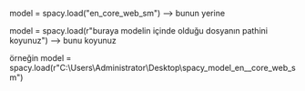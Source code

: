 
model = spacy.load("en_core_web_sm") --> bunun yerine

model = spacy.load(r"buraya modelin içinde olduğu dosyanın pathini koyunuz") --> bunu koyunuz

örneğin 
model = spacy.load(r"C:\Users\Administrator\Desktop\spacy_model_en__core_web_sm") 
